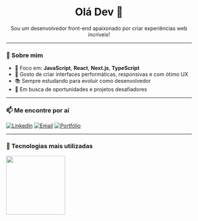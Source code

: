 <h1 align="center">Olá Dev 👋</h1>

<p align="center">
  Sou um desenvolvedor front-end apaixonado por criar experiências web incríveis!
</p>

---

### 🧠 Sobre mim

- 🚀 Foco em: **JavaScript**, **React**, **Next.js**, **TypeScript**
- 🎯 Gosto de criar interfaces performáticas, responsivas e com ótimo UX
- 📚 Sempre estudando para evoluir como desenvolvedor
- 💼 Em busca de oportunidades e projetos desafiadores

---

### 📫 Me encontre por aí

[![LinkedIn](https://img.shields.io/badge/-LinkedIn-0A66C2?style=for-the-badge&logo=linkedin&logoColor=white)](https://www.linkedin.com/in/renan-inacio-968401240/)
[![Email](https://img.shields.io/badge/-Email-EA4335?style=for-the-badge&logo=gmail&logoColor=white)](mailto:renanincioprgmdr@gmail.com)
[![Portfólio](https://img.shields.io/badge/-Portfólio-000000?style=for-the-badge&logo=internet-explorer&logoColor=white)](https://my-portfolio-ruddy-ten.vercel.app/)


---

### 🧠 Tecnologias mais utilizadas

<div>

  <img height="160em" src="https://github-readme-stats.vercel.app/api/top-langs/?username=renanincio&layout=compact&langs_count=8&theme=tokyonight" />

</div>
